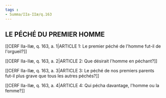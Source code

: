 ```yaml
---
tags : 
- Summa/IIa-IIæ/q.163
---
```


## LE PÉCHÉ DU PREMIER HOMME

[[CERF IIa-IIæ, q. 163, a. 1|ARTICLE 1: Le premier péché de l'homme fut-il de l'orgueil?]]

[[CERF IIa-IIæ, q. 163, a. 2|ARTICLE 2: Que désirait l'homme en péchant?]]

[[CERF IIa-IIæ, q. 163, a. 3|ARTICLE 3: Le péché de nos premiers parents fut-il plus grave que tous les autres péchés?]]

[[CERF IIa-IIæ, q. 163, a. 4|ARTICLE 4: Qui pécha davantage, l'homme ou la femme?]]

